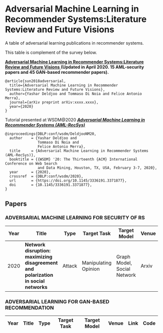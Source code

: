 # Adversarial Machine Learning in Recommender Systems:Literature Review and Future Visions

A table of adversarial learning publications in recommender systems.

This table is complement of the survey below.

[**Adversarial Machine Learning in Recommender Systems:Literature Review and Future Visions** ](https://arxiv.org) **(Updated in April 2020. 15 AML-security papers and 45 GAN-based recommender papers).**

```
@article{sun2018adversarial,
  title={Adversarial Machine Learning in Recommender Systems:Literature Review and Future Visions},
  author={Yashar Deldjoo and Tommaso Di Noia and Felice Antonio Merra},
  journal={arXiv preprint arXiv:xxxx.xxxx},
  year={2020}
}
```

Tutorial presented at WSDM@2020
[***Adversarial Machine Learning in Recommender Systems (AML-RecSys)*** ](https://doi.org/10.1145/3336191.3371877)

```
@inproceedings{DBLP:conf/wsdm/DeldjooNM20,
  author    = {Yashar Deldjoo and
               Tommaso Di Noia and
               Felice Antonio Merra},
  title     = {Adversarial Machine Learning in Recommender Systems (AML-RecSys)},
  booktitle = {{WSDM} '20: The Thirteenth {ACM} International Conference on Web Search
               and Data Mining, Houston, TX, USA, February 3-7, 2020},
  year      = {2020},
  crossref  = {DBLP:conf/wsdm/2020},
  url       = {https://doi.org/10.1145/3336191.3371877},
  doi       = {10.1145/3336191.3371877},
}
```

## Papers

### ADVERSARIAL MACHINE LEARNING FOR SECURITY OF RS
| Year        | Title           | Type       |  Target Task | Target Model     | Venue    | Link        |  Code      |
|-------|--------|--------|--------|-----------|------------|---------------|---------|
| 2020 | **Network disruption: maximizing disagreement and polarization in social networks**  | Attack  |  Manipulating Opinion  | Graph Model, Social Network | Arxiv | [Link](https://arxiv.org/abs/2003.08377) | |



### ADVERSARIAL LEARNING FOR GAN-BASED RECOMMENDATION
| Year        | Title           | Type       |  Target Task | Target Model     | Venue    | Link        |  Code |
|-------|--------|--------|--------|-----------|------------|---------------|-------|
